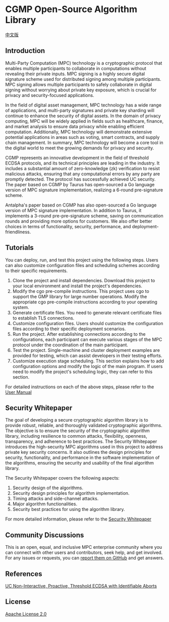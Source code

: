 # CGMP Open-Source Algorithm Library         
[中文版](https://github.com/antalpha-com/MPC_ECDSA/blob/main/docs/README.md)

## Introduction

Multi-Party Computation (MPC) technology is a cryptographic protocol that enables multiple participants to collaborate in computations without revealing their private inputs. MPC signing is a highly secure digital signature scheme used for distributed signing among multiple participants. MPC signing allows multiple participants to safely collaborate in digital signing without worrying about private key exposure, which is crucial for privacy and security-focused applications.

In the field of digital asset management, MPC technology has a wide range of applications, and multi-party signatures and private key sharding will continue to enhance the security of digital assets. In the domain of privacy computing, MPC will be widely applied in fields such as healthcare, finance, and market analysis to ensure data privacy while enabling efficient computation. Additionally, MPC technology will demonstrate extensive potential applications in areas such as voting, smart contracts, and supply chain management. In summary, MPC technology will become a core tool in the digital world to meet the growing demands for privacy and security.

CGMP represents an innovative development in the field of threshold ECDSA protocols, and its technical principles are leading in the industry. It includes a substantial amount of zero-knowledge (zk) verification to resist malicious attacks, ensuring that any computational errors by any party are promptly detected. The protocol has successfully achieved UC security. The paper based on CGMP by Taurus has open-sourced a Go language version of MPC signature implementation, realizing a 6-round pre-signature scheme.

Antalpha's paper based on CGMP has also open-sourced a Go language version of MPC signature implementation. In addition to Taurus, it implements a 3-round pre-pre-signature scheme, saving on communication rounds and providing more options for customers. We also offer better choices in terms of functionality, security, performance, and deployment-friendliness.



## Tutorials

You can deploy, run, and test this project using the following steps. Users can also customize configuration files and scheduling schemes according to their specific requirements.

1. Clone the project and install dependencies. Download this project to your local environment and install the project's dependencies.
2. Modify the cgo pre-compile instructions. This project uses cgo to support the GMP library for large number operations. Modify the appropriate cgo pre-compile instructions according to your operating system.
3. Generate certificate files. You need to generate relevant certificate files to establish TLS connections.
4. Customize configuration files. Users should customize the configuration files according to their specific deployment scenarios.
5. Run the project. After establishing connections according to the configurations, each participant can execute various stages of the MPC protocol under the coordination of the main participant.
6. Test the project. Single-machine and cluster deployment examples are provided for testing, which can assist developers in their testing efforts.
7. Customize execution stage scheduling. This section explains how to add configuration options and modify the logic of the main program. If users need to modify the project's scheduling logic, they can refer to this section.

For detailed instructions on each of the above steps, please refer to the [User Manual](https://github.com/antalpha-com/MPC_ECDSA/blob/main/docs/User%20Manual.md)

## Security Whitepaper

The goal of developing a secure cryptographic algorithm library is to provide robust, reliable, and thoroughly validated cryptographic algorithms. The objective is to ensure the security of the cryptographic algorithm library, including resilience to common attacks, flexibility, openness, transparency, and adherence to best practices. The Security Whitepaper introduces the high-security MPC algorithms used in this project to address private key security concerns. It also outlines the design principles for security, functionality, and performance in the software implementation of the algorithms, ensuring the security and usability of the final algorithm library.

The Security Whitepaper covers the following aspects:

1. Security design of the algorithms.
2. Security design principles for algorithm implementation.
3. Timing attacks and side-channel attacks.
4. Major algorithm functionalities.
5. Security best practices for using the algorithm library.

For more detailed information, please refer to the [Security Whitepaper](https://github.com/antalpha-com/MPC_ECDSA/blob/main/docs/安全白皮书.pdf)

## Community Discussions

This is an open, equal, and inclusive MPC enterprise community where you can connect with other users and contributors, seek help, and get involved. For any issues or requests, you can [report them on GitHub](https://github.com/antalpha-com/MPC_ECDSA/issues) and get answers.

## References

[UC Non-Interactive, Proactive, Threshold ECDSA with Identifiable Aborts](https://eprint.iacr.org/2021/060.pdf)

## License

[Apache License 2.0](https://github.com/antalpha-com/MPC_ECDSA/blob/main/LICENSE)
